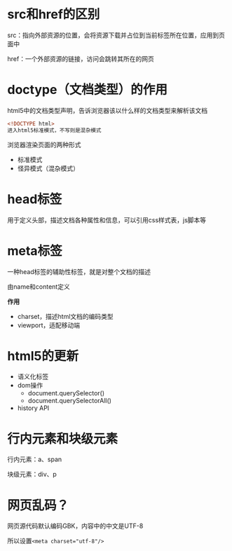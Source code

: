 # src和href的区别

src：指向外部资源的位置，会将资源下载并占位到当前标签所在位置，应用到页面中

href：一个外部资源的链接，访问会跳转其所在的网页



# doctype（文档类型）的作用

html5中的文档类型声明，告诉浏览器该以什么样的文档类型来解析该文档

```html
<!DOCTYPE html>
进入html5标准模式，不写则是混杂模式
```

浏览器渲染页面的两种形式

- 标准模式
- 怪异模式（混杂模式）



# head标签

用于定义头部，描述文档各种属性和信息，可以引用css样式表，js脚本等



# meta标签

一种head标签的辅助性标签，就是对整个文档的描述

由name和content定义

**作用**

- charset，描述html文档的编码类型
- viewport，适配移动端



# html5的更新

- 语义化标签
- dom操作
  - document.querySelector()
  - document.querySelectorAll()
- history API



# 行内元素和块级元素

行内元素：a、span

块级元素：div、p



# 网页乱码？

网页源代码默认编码GBK，内容中的中文是UTF-8

所以设置`<meta charset="utf-8"/>`


